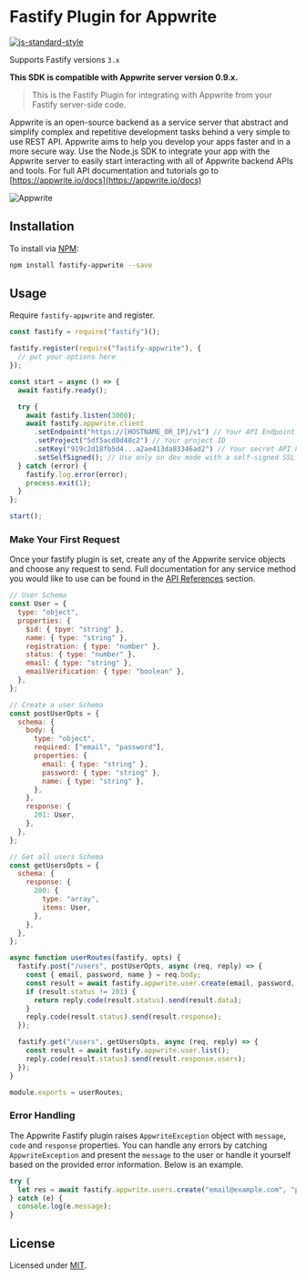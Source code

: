 # Fastify Plugin for Appwrite

[![js-standard-style](https://img.shields.io/badge/code%20style-standard-brightgreen.svg?style=flat)](http://standardjs.com/)

Supports Fastify versions `3.x`

**This SDK is compatible with Appwrite server version 0.9.x.**

> This is the Fastify Plugin for integrating with Appwrite from your Fastify server-side code.

Appwrite is an open-source backend as a service server that abstract and simplify complex and repetitive development tasks behind a very simple to use REST API. Appwrite aims to help you develop your apps faster and in a more secure way. Use the Node.js SDK to integrate your app with the Appwrite server to easily start interacting with all of Appwrite backend APIs and tools. For full API documentation and tutorials go to [https://appwrite.io/docs](https://appwrite.io/docs)

![Appwrite](https://appwrite.io/images/github.png)

## Installation

To install via [NPM](https://www.npmjs.com/):

```bash
npm install fastify-appwrite --save
```

## Usage

Require `fastify-appwrite` and register.

```js
const fastify = require("fastify")();

fastify.register(require("fastify-appwrite"), {
  // put your options here
});

const start = async () => {
  await fastify.ready();

  try {
    await fastify.listen(3000);
    await fastify.appwrite.client
      .setEndpoint("https://[HOSTNAME_OR_IP]/v1") // Your API Endpoint
      .setProject("5df5acd0d48c2") // Your project ID
      .setKey("919c2d18fb5d4...a2ae413da83346ad2") // Your secret API key
      .setSelfSigned(); // Use only on dev mode with a self-signed SSL cert
  } catch (error) {
    fastify.log.error(error);
    process.exit(1);
  }
};

start();
```

### Make Your First Request

Once your fastify plugin is set, create any of the Appwrite service objects and choose any request to send. Full documentation for any service method you would like to use can be found in the [API References](https://appwrite.io/docs) section.

```js
// User Schema
const User = {
  type: "object",
  properties: {
    $id: { tpye: "string" },
    name: { type: "string" },
    registration: { type: "number" },
    status: { type: "number" },
    email: { type: "string" },
    emailVerification: { type: "boolean" },
  },
};

// Create a user Schema
const postUserOpts = {
  schema: {
    body: {
      type: "object",
      required: ["email", "password"],
      properties: {
        email: { type: "string" },
        password: { type: "string" },
        name: { type: "string" },
      },
    },
    response: {
      201: User,
    },
  },
};

// Get all users Schema
const getUsersOpts = {
  schema: {
    response: {
      200: {
        type: "array",
        items: User,
      },
    },
  },
};

async function userRoutes(fastify, opts) {
  fastify.post("/users", postUserOpts, async (req, reply) => {
    const { email, password, name } = req.body;
    const result = await fastify.appwrite.user.create(email, password, name);
    if (result.status != 201) {
      return reply.code(result.status).send(result.data);
    }
    reply.code(result.status).send(result.response);
  });

  fastify.get("/users", getUsersOpts, async (req, reply) => {
    const result = await fastify.appwrite.user.list();
    reply.code(result.status).send(result.response.users);
  });
}

module.exports = userRoutes;
```

### Error Handling

The Appwrite Fastify plugin raises `AppwriteException` object with `message`, `code` and `response` properties. You can handle any errors by catching `AppwriteException` and present the `message` to the user or handle it yourself based on the provided error information. Below is an example.

```js
try {
  let res = await fastify.appwrite.users.create("email@example.com", "password");
} catch (e) {
  console.log(e.message);
}
```

## License

Licensed under [MIT](./LICENSE).<br/>
